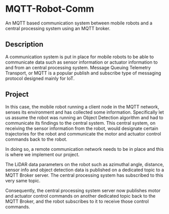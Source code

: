 # MQTT-Robot-Comm
An MQTT based communication system between mobile robots and a central processing system using an MQTT broker.

## Description
A communication system is put in place for mobile robots to be able to communicate data such as sensor information or actuator information to and from an central processing system.
Message Queuing Telemetry Transport, or MQTT is a popular publish and subscribe type of messaging protocol designed mainly for IoT.

## Project
In this case, the mobile robot running a client node in the MQTT network, senses its environment and has collected some information. Specifically let us assume the robot was running an Object Detection algorithm and had to communicate its findings to the central system. This central system, on receiving the sensor information from the robot, would designate certain trajectories for the robot and communicate the motor and actuator control commands back to the robot.

In doing so, a remote communication network needs to be in place and this is where we implement our project.

The LiDAR data parameters on the robot such as azimuthal angle, distance, sensor info and object detection data is published on a dedicated topic to a MQTT Broker server. The central processing system has subscribed to this very same topic.

Consequently, the central processing system server now publishes motor and actuator control commands on another dedicated topic back to the MQTT Broker, and the robot subscribes to it to receive those control commands.
